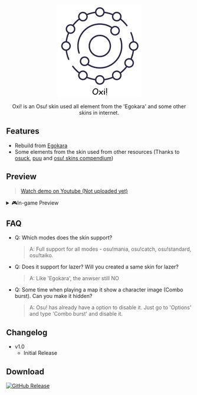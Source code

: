 <div align="center">
    <picture>
        <source srcset="./icon/icon-light.png" media="(prefers-color-scheme: dark)">
        <img src="./icon/icon-dark.png">
    </picture>
</div>

<p>
<div align = "center">
<p>Oxi! is an Osu! skin used all element from the 'Egokara' and some other skins in internet.</p>
</div>

## Features

- Rebuild from <a href = "https://github.com/kleqing/Egokara">Egokara</a>
- Some elements from the skin used from other resources (Thanks to [osuck](https://skins.osuck.net/), [puu](https://puush.me/) and [osu! skins compendium](https://compendium.skinship.xyz/))

## Preview

> [Watch demo on Youtube (Not uploaded yet)](youtube.com)

<details>
<summary>🎮In-game Preview</summary>
<br>
    <p align="center">
        <img src="./icon/icon.png">
    </p>
    <p align="center">
        <img src="./icon/icon.png">
    </p>
</details>

## FAQ

- Q: Which modes does the skin support?

    > A: Full support for all modes - osu!mania, osu!catch, osu!standard, osu!taiko.

- Q: Does it support for lazer? Will you created a same skin for lazer?

    > A: Like 'Egokara', the anwser still NO

- Q: Some time when playing a map it show a character image (Combo burst). Can you make it hidden?

    > A: Osu! has already have a option to disable it. Just go to 'Options' and type 'Combo burst' and disable it.

## Changelog

- v1.0
    - Initial Release

## Download

[![GitHub Release](https://img.shields.io/github/v/release/kleqing/Egokara?labelColor=282c34&logo=GitHub&style=for-the-badge)](link-to-the-file)

